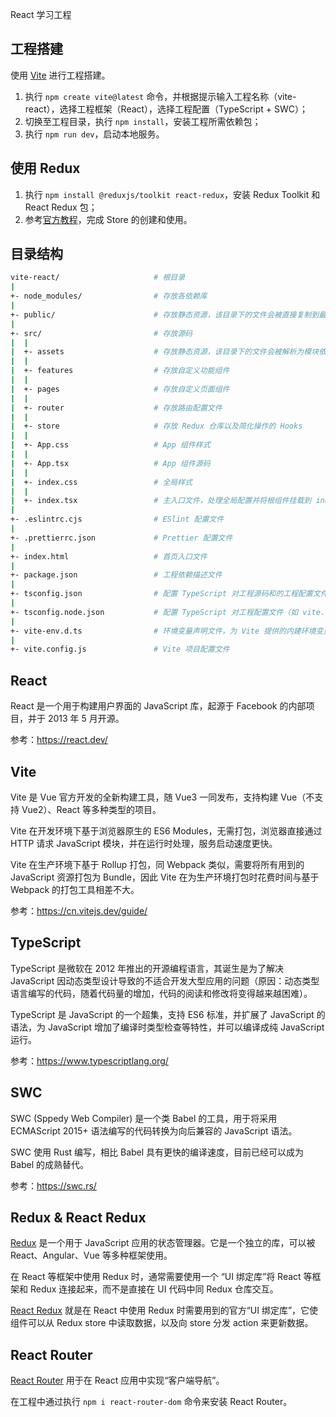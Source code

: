React 学习工程

## 工程搭建

使用 [Vite](https://cn.vitejs.dev/guide/) 进行工程搭建。

1. 执行 `npm create vite@latest` 命令，并根据提示输入工程名称（vite-react），选择工程框架（React），选择工程配置（TypeScript + SWC）；
2. 切换至工程目录，执行 `npm install`，安装工程所需依赖包；
3. 执行 `npm run dev`，启动本地服务。

## 使用 Redux

1. 执行 `npm install @reduxjs/toolkit react-redux`，安装 Redux Toolkit 和 React Redux 包；
2. 参考[官方教程](https://react-redux.js.org/tutorials/quick-start)，完成 Store 的创建和使用。

## 目录结构

```sh
vite-react/                     # 根目录
|
+- node_modules/                # 存放各依赖库
|
+- public/                      # 存放静态资源，该目录下的文件会被直接复制到最终的打包文件中，引用时需使用绝对路径
|
+- src/                         # 存放源码
|  |
|  +- assets                    # 存放静态资源，该目录下的文件会被解析为模块依赖，通过相对路径引用
|  |
|  +- features                  # 存放自定义功能组件
|  |
|  +- pages                     # 存放自定义页面组件
|  |
|  +- router                    # 存放路由配置文件
|  |
|  +- store                     # 存放 Redux 仓库以及简化操作的 Hooks
|  |
|  +- App.css                   # App 组件样式
|  |
|  +- App.tsx                   # App 组件源码
|  |
|  +- index.css                 # 全局样式
|  |
|  +- index.tsx                 # 主入口文件，处理全局配置并将根组件挂载到 index.html 上
|
+- .eslintrc.cjs                # ESlint 配置文件
|
+- .prettierrc.json             # Prettier 配置文件
|
+- index.html                   # 首页入口文件
|
+- package.json                 # 工程依赖描述文件
|
+- tsconfig.json                # 配置 TypeScript 对工程源码和的工程配置文件编译选项，包括 tsconfig.node.json
|
+- tsconfig.node.json           # 配置 TypeScript 对工程配置文件（如 vite.config.ts）的编译选项
|
+- vite-env.d.ts                # 环境变量声明文件，为 Vite 提供的内建环境变量和开发者自定义的环境变量提供类型信息，用于智能提示和类型检查
|
+- vite.config.js               # Vite 项目配置文件
```

## React

React 是一个用于构建用户界面的 JavaScript 库，起源于 Facebook 的内部项目，并于 2013 年 5 月开源。

参考：https://react.dev/

## Vite

Vite 是 Vue 官方开发的全新构建工具，随 Vue3 一同发布，支持构建 Vue（不支持 Vue2）、React 等多种类型的项目。

Vite 在开发环境下基于浏览器原生的 ES6 Modules，无需打包，浏览器直接通过 HTTP 请求 JavaScript 模块，并在运行时处理，服务启动速度更快。

Vite 在生产环境下基于 Rollup 打包，同 Webpack 类似，需要将所有用到的 JavaScript 资源打包为 Bundle，因此 Vite 在为生产环境打包时花费时间与基于 Webpack 的打包工具相差不大。

参考：https://cn.vitejs.dev/guide/

## TypeScript

TypeScript 是微软在 2012 年推出的开源编程语言，其诞生是为了解决 JavaScript 因动态类型设计导致的不适合开发大型应用的问题（原因：动态类型语言编写的代码，随着代码量的增加，代码的阅读和修改将变得越来越困难）。

TypeScript 是 JavaScript 的一个超集，支持 ES6 标准，并扩展了 JavaScript 的语法，为 JavaScript 增加了编译时类型检查等特性，并可以编译成纯 JavaScript 运行。

参考：https://www.typescriptlang.org/

## SWC

SWC (Sppedy Web Compiler) 是一个类 Babel 的工具，用于将采用 ECMAScript 2015+ 语法编写的代码转换为向后兼容的 JavaScript 语法。

SWC 使用 Rust 编写，相比 Babel 具有更快的编译速度，目前已经可以成为 Babel 的成熟替代。

参考：https://swc.rs/

## Redux & React Redux

[Redux](https://redux.js.org/introduction/getting-started) 是一个用于 JavaScript 应用的状态管理器。它是一个独立的库，可以被 React、Angular、Vue 等多种框架使用。

在 React 等框架中使用 Redux 时，通常需要使用一个 “UI 绑定库”将 React 等框架和 Redux 连接起来，而不是直接在 UI 代码中同 Redux 仓库交互。

[React Redux](https://react-redux.js.org/introduction/getting-started) 就是在 React 中使用 Redux 时需要用到的官方“UI 绑定库”，它使组件可以从 Redux store 中读取数据，以及向 store 分发 action 来更新数据。

## React Router

[React Router](https://reactrouter.com/) 用于在 React 应用中实现“客户端导航”。

在工程中通过执行 `npm i react-router-dom` 命令来安装 React Router。
